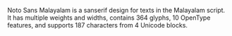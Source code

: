 Noto Sans Malayalam is a sanserif design for texts in the Malayalam script. It has multiple weights and widths, contains 364 glyphs, 10 OpenType features, and supports 187 characters from 4 Unicode blocks.